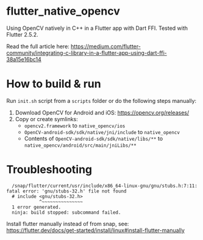 # flutter_native_opencv
Using OpenCV natively in C++ in a Flutter app with Dart FFI. Tested with Flutter 2.5.2.

Read the full article here: https://medium.com/flutter-community/integrating-c-library-in-a-flutter-app-using-dart-ffi-38a15e16bc14

# How to build & run

Run `init.sh` script from a `scripts` folder or do the following steps manually:

1. Download OpenCV for Android and iOS: https://opencv.org/releases/
2. Copy or create symlinks:
   - `opencv2.framework` to `native_opencv/ios`
   - `OpenCV-android-sdk/sdk/native/jni/include` to `native_opencv`
   - Contents of `OpenCV-android-sdk/sdk/native/libs/**` to `native_opencv/android/src/main/jniLibs/**`

# Troubleshooting

```
  /snap/flutter/current/usr/include/x86_64-linux-gnu/gnu/stubs.h:7:11: fatal error: 'gnu/stubs-32.h' file not found
  # include <gnu/stubs-32.h>
            ^~~~~~~~~~~~~~~~
  1 error generated.
  ninja: build stopped: subcommand failed.
```

Install flutter manually instead of from snap, see: https://flutter.dev/docs/get-started/install/linux#install-flutter-manually